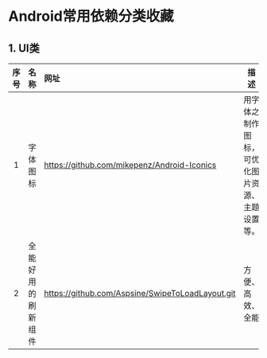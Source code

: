 # Android常用依赖分类收藏
## 1. UI类

序 号 | 名 称       | 网址                                               | 描 述
:-: | --------- | :----------------------------------------------- | -----------------------
1   | 字体图标      | https://github.com/mikepenz/Android-Iconics      | 用字体之制作图标，可优化图片资源、主题设置等。
2   | 全能好用的刷新组件 | https://github.com/Aspsine/SwipeToLoadLayout.git | 方便、高效、全能

